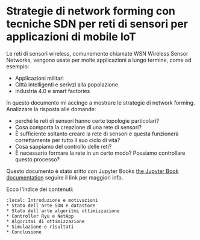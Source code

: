 # Strategie di network forming con tecniche SDN per reti di sensori per applicazioni di mobile IoT

Le reti di sensori wireless, comunemente chiamate WSN Wireless Sensor Networks, vengono usate per molte applicazioni a
lungo termine, come ad esempio:
* Applicazioni militari
* Città intelligenti e serivzi alla popolazione
* Industria 4.0 e smart factories


In questo documento mi accingo a mostrare le strategie di network forming. Analizzare la risposta alle domande: 
* perché le reti di sensori hanno certe topologie particolari?
* Cosa comporta la creazione di una rete di sensori?
* È sufficiente soltanto creare la rete di sensori e questa funzionerà correttamente per tutto il suo ciclo di vita?
* Cosa sappiamo del controllo delle reti? 
* È necessario formare la rete in un certo modo? Possiamo controllare questo processo?

Questo documento è stato sritto con Jupyter Books [the Jupyter Book documentation](https://jupyterbook.org) seguire il link per maggiori info.

Ecco l'indice dei contenuti:

```{contents}
:local: Introduzione e motivazioni
* Stato dell'arte SDN e datastore
* Stato dell'arte algoritmi ottimizzazione
* Controller Ryu e NetApp
* Algoritmi di ottimizzazione
* Simulazione e risultati
* Conclusione
```
